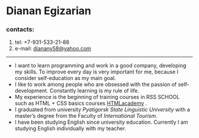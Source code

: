 # **Dianan Egizarian** 
### contacts: 
 1. tel: +7-931-533-21-88        
 2. e-mail: dianany58@yahoo.com  
 ----------------------
* I want to learn programming and work in a good company, developing my skills.  To improve every day is very important for me, because I consider self-education as my main goal.  
* I like to work among people who are obsessed with the passion of self-development.  Constantly learning is my rule of life.   
* My experience is the beginning of training courses in RSS SCHOOL such as HTML + CSS basics courses [HTMLacademy](https://htmlacademy.ru/profile/id1033257) .  
* I graduated from university *Pyatigorsk State Linguistic University* with a master’s degree from the Faculty of *International Tourism*.   
* I have been studying English since university education. Сurrently I am studying English individually with my teacher.  
